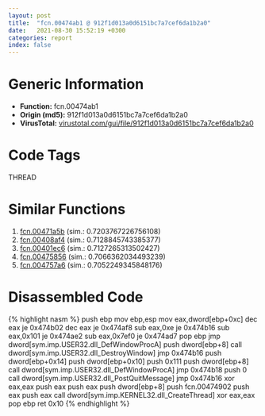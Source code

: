 ```yaml
---
layout: post
title:  "fcn.00474ab1 @ 912f1d013a0d6151bc7a7cef6da1b2a0"
date:   2021-08-30 15:52:19 +0300
categories: report
index: false
---
```


# Generic Information
- **Function:** fcn.00474ab1
- **Origin (md5):** 912f1d013a0d6151bc7a7cef6da1b2a0
- **VirusTotal:** [virustotal.com/gui/file/912f1d013a0d6151bc7a7cef6da1b2a0][virustotal_ref]

# Code Tags
<span class="tag" id="THREAD">THREAD</span>


# Similar Functions

1. [fcn.00471a5b][similar_1_ref] (sim.: 0.7203767226756108)
2. [fcn.00408af4][similar_2_ref] (sim.: 0.7128845743385377)
3. [fcn.00401ec6][similar_3_ref] (sim.: 0.7127265313502427)
4. [fcn.00475856][similar_4_ref] (sim.: 0.7066362034493239)
5. [fcn.004757a6][similar_5_ref] (sim.: 0.7052249345848176)


# Disassembled Code

{% highlight nasm %}
push ebp
mov ebp,esp
mov eax,dword[ebp+0xc]
dec eax
je 0x474b02
dec eax
je 0x474af8
sub eax,0xe
je 0x474b16
sub eax,0x101
je 0x474ae2
sub eax,0x7ef0
je 0x474ad7
pop ebp
jmp dword[sym.imp.USER32.dll_DefWindowProcA]
push dword[ebp+8]
call dword[sym.imp.USER32.dll_DestroyWindow]
jmp 0x474b16
push dword[ebp+0x14]
push dword[ebp+0x10]
push 0x111
push dword[ebp+8]
call dword[sym.imp.USER32.dll_DefWindowProcA]
jmp 0x474b18
push 0
call dword[sym.imp.USER32.dll_PostQuitMessage]
jmp 0x474b16
xor eax,eax
push eax
push eax
push dword[ebp+8]
push fcn.00474902
push eax
push eax
call dword[sym.imp.KERNEL32.dll_CreateThread]
xor eax,eax
pop ebp
ret 0x10
{% endhighlight %}


[similar_1_ref]: /report/fcn.00471a5b@d96761eb00d2d97e2b6f5ffffed0b46a
[similar_2_ref]: /report/fcn.00408af4@fbf34fa6d7da2b8e1de5133a8ca34847
[similar_3_ref]: /report/fcn.00401ec6@1087613e37392b2651fe938a253346b2
[similar_4_ref]: /report/fcn.00475856@ba63c5f75a2177720b184529dbf918cf
[similar_5_ref]: /report/fcn.004757a6@843c4207147f5bab0e104024677fd9ec
[virustotal_ref]: https://www.virustotal.com/gui/file/912f1d013a0d6151bc7a7cef6da1b2a0